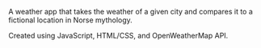 A weather app that takes the weather of a given city and compares it to a fictional location in Norse mythology.

Created using JavaScript, HTML/CSS, and OpenWeatherMap API.
